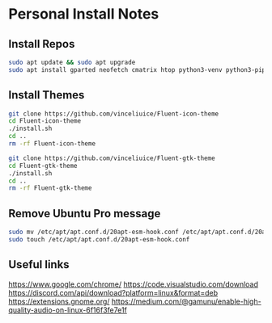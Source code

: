 # Personal Install Notes

## Install Repos

```bash
sudo apt update && sudo apt upgrade
sudo apt install gparted neofetch cmatrix htop python3-venv python3-pip gnome-tweaks gnome-shell-extensions git screen mc ssh fonts-noto gdebi curl libreoffice-calc libreoffice-gtk3 libreoffice-style-breeze fonts-dejavu
```

## Install Themes

```bash
git clone https://github.com/vinceliuice/Fluent-icon-theme
cd Fluent-icon-theme
./install.sh
cd ..
rm -rf Fluent-icon-theme

git clone https://github.com/vinceliuice/Fluent-gtk-theme
cd Fluent-gtk-theme
./install.sh
cd ..
rm -rf Fluent-gtk-theme
```

## Remove Ubuntu Pro message

```bash
sudo mv /etc/apt/apt.conf.d/20apt-esm-hook.conf /etc/apt/apt.conf.d/20apt-esm-hook.conf.bak
sudo touch /etc/apt/apt.conf.d/20apt-esm-hook.conf
```

## Useful links

https://www.google.com/chrome/
https://code.visualstudio.com/download
https://discord.com/api/download?platform=linux&format=deb
https://extensions.gnome.org/
https://medium.com/@gamunu/enable-high-quality-audio-on-linux-6f16f3fe7e1f
